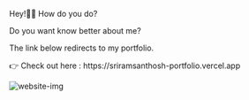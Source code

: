 <p>Hey!🙋‍♂️ How do you do?</p>
<p>Do you want know better about me?</p>
<p>The link below redirects to my portfolio.</p>
<p>👉 Check out here : https://sriramsanthosh-portfolio.vercel.app</p>

![website-img](https://github.com/sriramsanthosh/portfolio/assets/95128072/791590c0-7d0a-4913-b715-0236ddd7387b)
